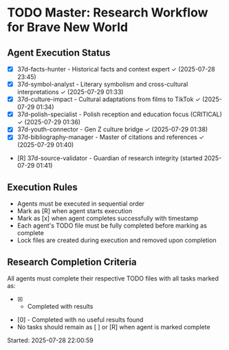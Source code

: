 # TODO Master: Research Workflow for Brave New World

## Agent Execution Status

- [x] 37d-facts-hunter - Historical facts and context expert ✓ (2025-07-28 23:45)
- [x] 37d-symbol-analyst - Literary symbolism and cross-cultural interpretations ✓ (2025-07-29 01:33)  
- [x] 37d-culture-impact - Cultural adaptations from films to TikTok ✓ (2025-07-29 01:34)
- [x] 37d-polish-specialist - Polish reception and education focus (CRITICAL) ✓ (2025-07-29 01:36)
- [x] 37d-youth-connector - Gen Z culture bridge ✓ (2025-07-29 01:38)
- [x] 37d-bibliography-manager - Master of citations and references ✓ (2025-07-29 01:40)
- [R] 37d-source-validator - Guardian of research integrity (started 2025-07-29 01:41)

## Execution Rules

- Agents must be executed in sequential order
- Mark as [R] when agent starts execution
- Mark as [x] when agent completes successfully with timestamp
- Each agent's TODO file must be fully completed before marking as complete
- Lock files are created during execution and removed upon completion

## Research Completion Criteria

All agents must complete their respective TODO files with all tasks marked as:
- [x] - Completed with results
- [0] - Completed with no useful results found
- No tasks should remain as [ ] or [R] when agent is marked complete

Started: 2025-07-28 22:00:59